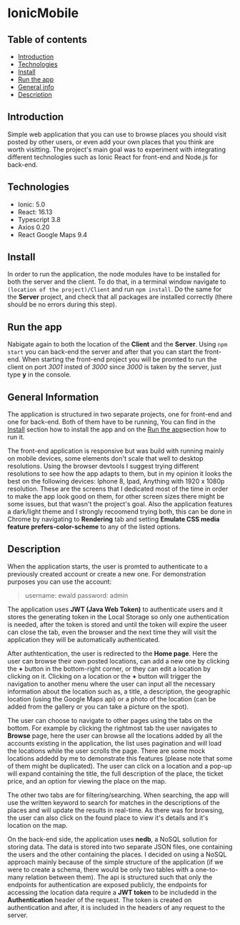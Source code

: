 # IonicMobile

## Table of contents
* [Introduction](#introduction)
* [Technologies](#technologies)
* [Install](#install)
* [Run the app](#run-the-app)
* [General info](#general-information)
* [Description](#description)

## Introduction
Simple web application that you can use to browse places you should visit posted by other users, or even add your own places that you think are worth visitting. The project's main goal was to experiment with integrating different technologies such as Ionic React for front-end and Node.js for back-end. 

## Technologies
- Ionic: 5.0
- React: 16.13
- Typescript 3.8
- Axios 0.20
- React Google Maps 9.4

## Install
In order to run the application, the node modules have to be installed for both the server and the client. To do that, in a terminal window navigate to `(location of the project)/Client` and run `npm install`. Do the same for the **Server** project, and check that all packages are installed correctly (there should be no errors during this step).

## Run the app
Nabigate again to both the location of the **Client** and the **Server**. Using `npm start` you can back-end the server and after that you can start the front-end. When starting the front-end project you will be promted to run the client on port *3001* insted of *3000* since *3000* is taken by the server, just type **y** in the console.

## General Information
The application is structured in two separate projects, one for front-end and one for back-end. Both of them have to be running, You can find in the [Install](#install) section how to install the app and on the [Run the app](#run-the-app)section how to run it.

The front-end application is responsive but was build with running mainly on mobile devices, some elements don't scale that well to desktop resolutions. Using the browser devtools I suggest trying different resolutions to see how the app adapts to them, but in my opinion it looks the best on the following devices: Iphone 8, Ipad, Anything with 1920 x 1080p resolution. These are the screens that I dedicated most of the time in order to make the app look good on them, for other screen sizes there might be some issues, but that wasn't the project's goal. Also the application features a dark/light theme and I strongly recoomend trying both, this can be done in Chrome by navigating to **Rendering** tab and setting **Emulate CSS media feature prefers-color-scheme** to any of the listed options.

## Description
When the application starts, the user is promted to authenticate to a previously created account or create a new one. For demonstration purposes you can use the account:
>username: ewald
>password: admin

The application uses **JWT (Java Web Token)** to authenticate users and it stores the generating token in the Local Storage so only one authentication is needed, after the token is stored and until the token will expire the useer can close the tab, even the browser and the next time they will visit the application they will be automatically authenticated. 

After authtentication, the user is redirected to the **Home page**. Here the user can browse their own posted locations, can add a new one by clicking the **+** button in the bottom-right corner, or they can edit a location by clicking on it. Clicking on a location or the **+** button will trigger the navigation to another menu where the user can input all the necessary information about the location such as, a title, a description, the geographic location (using the Google Maps api) or a photo of the location (can be added from the gallery or you can take a picture on the spot).

The user can choose to navigate to other pages using the tabs on the bottom. For example by clicking the rightmost tab the user navigates to **Browse** page, here the user can browse all the locations added by all the accounts existing in the application, the list uses pagination and will load the locations while the user scrolls the page. There are some mock locations addedd by me to demonstrate this features (please note that some of them might be duplicated). The user can click on a location and a pop-up will expand containing the title, the full description of the place, the ticket price, and an option for viewing the place on the map.

The other two tabs are for filtering/searching. When searching, the app will use the written keyword to search for matches in the descriptions of the places and will update the results in real-time. As there was for browsing, the user can also click on the found place to view it's details and it's location on the map.

On the back-end side, the application uses **nedb**, a NoSQL sollution for storing data. The data is stored into two separate JSON files, one containing the users and the other containing the places. I decided on using a NoSQL approach mainly because of the simple structure of the application (if we were to create a schema, there would be only two tables with a one-to-many relation between them). The api is structured such that only the endpoints for authentication are exposed publicly, the endpoints for accessing the location data require a **JWT token** to be includedd in the **Authentication** header of the request. The token is created on authentication and after, it is included in the headers of any request to the server.


